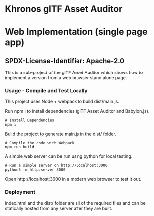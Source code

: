 # Khronos glTF Asset Auditor

# Web Implementation (single page app)

## SPDX-License-Identifier: Apache-2.0

This is a sub-project of the glTF Asset Auditor which shows how to implement a version from a web browser stand alone page.

### Usage - Compile and Test Locally

This project uses Node + webpack to build dist/main.js.

Run npm i to install dependencies (glTF Asset Auditor and Babylon.js).

```
# Install Dependencies
npm i
```

Build the project to generate main.js in the dist/ folder.

```
# Compile the code with Webpack
npm run build
```

A simple web server can be run using python for local testing.

```
# Run a simple server on http://localhost:3000
python3 -m http.server 3000
```

Open http://localhost:3000 in a modern web browser to test it out.

### Deployment

index.html and the dist/ folder are all of the required files and can be statically hosted from any server after they are built.
